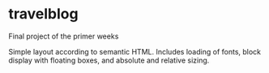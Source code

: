 # travelblog
Final project of the primer weeks

Simple layout according to semantic HTML. 
Includes loading of fonts, block display with floating boxes, and absolute and relative sizing.
